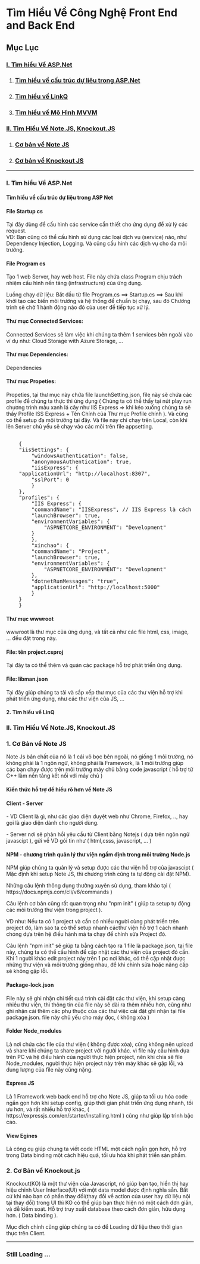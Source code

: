 <h1>Tìm Hiểu Về Công Nghệ Front End and Back End</h1>
<h2>Mục Lục</h2>
<h3><a href="#Section1">I. Tìm hiểu Về ASP.Net
    </a></h3>
<ol>
    <li>
        <h3><a href="#Section1">Tìm hiểu về cấu trúc dự liệu trong ASP.Net
            </a></h3>
    </li>
    <li>
        <h3><a href="#Section1">Tìm hiểu về LinkQ
            </a></h3>
    </li>
    <li>
        <h3><a href="#Section1">Tìm hiểu về Mô Hình MVVM
            </a></h3>
    </li>
</ol>
<h3><a href="#Section2">II. Tìm Hiểu Về Note.JS, Knockout.JS
    </a></h3>
<ol>
    <li>
        <h3><a href="#Section2">Cơ bản về Note JS</a></h3>
    </li>
    <li>
        <h3><a href="#Section2">Cơ bản về Knockout JS
            </a></h3>
    </li>
</ol>
<hr>
</hr>

<h3 id="user-content-section1" dir="auto">I. Tìm hiểu Về ASP.Net</h3>

<h4>Tìm hiểu về cấu trúc dự liệu trong ASP Net</h4>
<h4>File Startup cs</h4>
<p>
    Tại đây dùng để cấu hình các service cần thiết cho ứng dụng để xử lý các request.</br>
    VD: Bạn cũng có thể cấu hình sử dụng các loại dịch vụ (service) nào, như Dependency Injection, Logging.
    Và cũng cấu hình các dịch vụ cho đa môi trường.
</p>

<h4>File Program cs</h4>
<p>
    Tạo 1 web Server, hay web host.
    File này chứa class Program chịu trách nhiệm cấu hình nền tảng (infrastructure) của ứng dụng.
</p>
<p>Luồng chạy dữ liệu: Bắt đầu từ file Program.cs ==> Startup.cs ==> Sau khi khởi tạo các biến môi trường và hệ
    thống
    để chuẩn bị chạy, sau đó Chương trình sẽ chờ 1 hành động nào đó của user để tiếp tục xử lý.
</p>
<h4>Thư mục Connected Services:</h4>
<p> Connected Services sẽ làm việc khi chúng ta thêm 1 services bên ngoài vào ví dụ như: Cloud Storage with Azure
    Storage, …
</p>
<h4>Thư mục Dependencies:</h4>
<p>
    Dependencies
</p>
<h4>Thư mục Propeties:</h4>
<p>
    Propeties, tại thư mục này chứa file launchSetting.json, file này sẽ chứa các profile để chúng ta thực thi ứng
    dụng ( Chúng ta có thể thấy tại nút play run chương trình màu xanh lá cây như IIS Express => khi kéo xuống chúng
    ta sẽ thấy Profile ISS Express + Tên Chính của Thư mục Profile chính ). Và cũng có thể setup đa mội trường tại
    đây. Và file này chỉ chạy trên Local, còn khi lên Server chủ yếu sẽ chạy vào các môi trên file appsetting.
</p>

<pre>

    {
    "iisSettings": {
        "windowsAuthentication": false,
        "anonymousAuthentication": true,
        "iisExpress": {
    "applicationUrl": "http://localhost:8307",
        "sslPort": 0
        }
    },
    "profiles": {
        "IIS Express": {
        "commandName": "IISExpress", // IIS Express là cách chạy mặc định Visual Studio lựa chọn cho bạn
        "launchBrowser": true,
        "environmentVariables": {
            "ASPNETCORE_ENVIRONMENT": "Development"
        }
        },
        "xinchao": {
        "commandName": "Project",
        "launchBrowser": true,
        "environmentVariables": {
            "ASPNETCORE_ENVIRONMENT": "Development"
        },
        "dotnetRunMessages": "true",
        "applicationUrl": "http://localhost:5000"
        }
    }
    }   
</pre>

<h4>Thư mục wwwroot</h4>
<p>wwwroot là thư mục của ứng dụng, và tất cả như các file html, css, image, … đều đặt trong này.</p>

<h4>File: tên project.csproj</h4>
<p>Tại đây ta có thể thêm và quản các package hỗ trợ phát triển ứng dụng.</p>

<h4>File: libman.json</h4>
<p>Tại đây giúp chúng ta tải và sắp xếp thư mục của các thư viện hỗ trợ khi phát triển ứng dụng, như các thư viện
    của JS, ...
</p>

<h4>2. Tìm hiểu về LinQ</h4>

<h3 id="user-content-section2" dir="auto">II. Tìm Hiểu Về Note.JS, Knockout.JS</h3>
<h3>1. Cơ Bản về Note JS</h3>
Note Js bản chất của nó là 1 cái vỏ bọc bên ngoài, nó giống 1 môi trường, nó không phải là 1 ngôn ngữ, không
phải là
Framework, là 1 môi trường giúp các bạn chạy được trên môi trường máy chủ bằng code javascript ( hỗ trợ từ C++
làm
nền tảng kết nối với máy chủ )
<h4>Kiến thức hỗ trợ để hiểu rõ hơn về Note JS</h4>
<h4>Client - Server</h4>
<p>
    - VD Client là gì, như các giao diện duyệt web như Chrome, Firefox, .., hay gọi là giao diện dành cho
    người dùng.
</p>
<p>
    - Server nơi sẽ phản hồi yêu cầu từ Client bằng Notejs ( dựa trên ngôn ngữ javascipt ), gửi về VD gói tin
    như (
    html,csss, javascript, … )
</p>
<h4>NPM - chương trình quản lý thư viện ngầm định trong môi trường Node.js</h4>
<p>
    NPM giúp chúng ta quản lý và setup được các thư viện hỗ trợ của javascipt ( Mặc định khi setup Note JS, thì
    chương trình
    cũng ta tự động cài đặt NPM).
</p>
<p>
    Những câu lệnh thông dụng thường xuyên sử dụng, tham khảo tại ( https://docs.npmjs.com/cli/v6/commands )
</p>
<p>
    Câu lệnh cơ bản cũng rất quan trọng như "npm init" ( giúp ta setup tự động các môi trường thư viện trong
    project ).
</p>
<p>
    VD như: Nếu ta có 1 project và cần có nhiều người cùng phát triển trên project đó, làm sao ta có thể setup
    nhanh cácthư viện hỗ trợ 1 cách nhanh chóng dựa trên hệ điều hành mà ta chạy để chỉnh sửa Project đó.
</p>
<p>
    Câu lệnh "npm
    init" sẽ giúp ta bằng
    cách tạo ra 1 file là package.json, tại file này, chúng ta có thể cấu hình để cập nhật các thư viện của
    project đó cần.
    Khi 1 người khác edit project này trên 1 pc nơi khác, có thể cập nhật được những thư viện và môi trường
    giống
    nhau,
    để khi chỉnh sửa hoặc nâng cấp sẽ không gặp lỗi.
</p>
<h4>Package-lock.json</h4>
<p>
    File này sẽ ghi nhận chi tiết quá trình cài đặt các thư viện, khi setup càng nhiều thư viện, thì thông tin
    của file này
    sẽ dài ra thêm nhiều hơn, cũng như ghi nhận cài thêm các phụ thuộc của các thư việc cài đặt ghi nhận tại
    file package.json.
    file này chủ yếu cho máy đọc, ( không xóa )
</p>
<h4>Folder Node_modules</h4>
<p>
    Là nơi chứa các file của thư viện ( không được xóa), cũng không nên upload và share khi chúng ta share
    project với người khác.
    vì file này cấu hình dựa trên PC và hệ điều hành của người thực hiện project, nên khi chia sẽ file
    Node_modules,
    người thực hiện project này
    trên máy khác sẽ gặp lỗi, và dung lượng của file này cũng nặng.
</p>
<h4>Express JS</h4>
<p>
    Là 1 Framework web back end hỗ trợ cho Note JS, giúp ta tối ưu hóa code ngắn gọn hơn khi setup config, giúp
    thời gian phát triển ứng dụng nhanh, tối ưu hơn, và rất nhiều hỗ trợ khác,
    ( https://expressjs.com/en/starter/installing.html ) cũng như giúp lập trình bậc cao.
</p>
<h4>View Egines</h4>
<p>
    Là công cụ giúp chung ta viết code HTML một cách ngắn gọn hơn, hỗ trợ trong Data binding một cách hiệu quả,
    tối ưu hóa khi phát triển sản phẩm.
</p>
<h3>2. Cơ Bản về Knockout.js</h3>
<p>
    Knockout(KO) là một thư viện của Javascript, nó giúp bạn tạo, hiển thị hay hiệu chỉnh User Interface(UI) với một
    data model được định nghĩa sẵn. Bất cứ khi nào bạn có phần thay đổi(thay đổi về action của user hay dữ liệu nội
    tại
    thay đổi) trong UI thì KO có thể giúp bạn thực hiện nó một cách đơn giản, và dễ kiểm soát. Hỗ trợ truy xuất
    database
    theo cách đơn giản, hữu dụng hơn. ( Data binding ).
</p>
<p>
    Mục đích chính cũng giúp chúng ta có để Loading dữ liệu theo thời gian thực trên Client.
</p>
<hr>
</hr>
<h3>Still Loading ...</h3>
